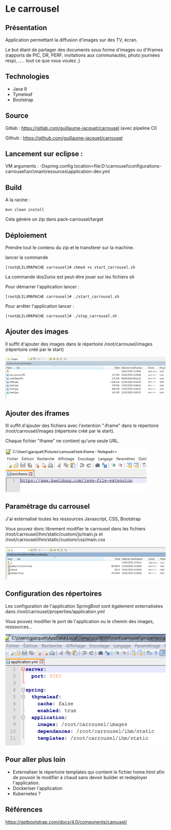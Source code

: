 # Le carrousel

## Présentation

Application permettant la diffusion d'images sur des TV, écran.

Le but étant de partager des documents sous forme d'images ou d'iframes (rapports de PIC, DR, PERF, invitations aux communautés, photo journées respi, ..... tout ce que vous voulez ;)

## Technologies

- Java 8
- Tymeleaf
- Bootstrap

## Source

Gitlab : https://gitlab.com/guillaume-jacquet/carrousel (avec pipeline CI)

Github : https://github.com/guillaume-jacquet/carrousel

## Lancement sur eclipse :

VM arguments :
-Dspring.config.location=file:D:\carrousel\configurations-carrousel\src\main\resources\application-dev.yml

## Build

A la racine : 

```
mvn clean install
```

Cela génère un zip dans pack-carrousel/target

## Déploiement

Prendre tout le contenu du zip et le transferer sur la machine.

lancer la commande

```
[root@LILVMAPACHE carrousel]# chmod +x start_carrousel.sh
```

La commande dos2unix est peut-être jouer sur les fichiers sh

Pour démarrer l'application lancer :

```
[root@LILVMAPACHE carrousel]# ./start_carrousel.sh
```

Pour arrêter l'application lancer :

```
[root@LILVMAPACHE carrousel]# ./stop_carrousel.sh

```

## Ajouter des images

Il suffit d'ajouter des images dans le répertoire /root/carrousel/images (répertoire créé par le start)

![images_carrousel.PNG](images_readme/images_carrousel.PNG)



## Ajouter des iframes

IIl suffit d'ajouter des fichiers avec l'extention ".iframe" dans le répertoire /root/carrousel/images (répertoire créé par le start).

Chaque fichier "iframe" ne contient qu'une seule URL.

![](images_readme/iframes_carrousel.PNG)



## Paramétrage du carrousel 

J'ai externalisé toutes les ressources Javascript, CSS, Bootstrap

Vous pouvez donc librement modifier le carrousel dans les fichiers /root/carrousel/ihm/static/custom/js/main.js et /root/carrousel/ihm/static/custom/css/main.css

![js_carrousel.PNG](images_readme/js_carrousel.PNG)



## Configuration des répertoires

Les configuration de l'application SpringBoot sont également externalisées dans /root/carrousel/properties/application.yml

Vous pouvez modifier le port de l'application ou le chemin des images, ressources...

![images_readme/carrousel_properties.PNG](images_readme/carrousel_properties.PNG)



## Pour aller plus loin

- Externaliser le répertoire templates qui contient le fichier home.html afin de pouvoir le modifier à chaud sans devoir builder et redeployer l'application.
- Dockeriser l'application
- Kubernetes ?



## Références

https://getbootstrap.com/docs/4.0/components/carousel/



